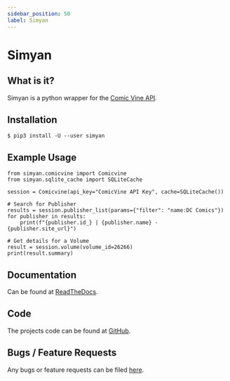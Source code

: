 ```yaml
---
sidebar_position: 50
label: Simyan
---
```


# Simyan

## What is it?

Simyan is a python wrapper for the [Comic Vine API](https://comicvine.gamespot.com/api/).

## Installation

```
$ pip3 install -U --user simyan
```

## Example Usage

```
from simyan.comicvine import Comicvine
from simyan.sqlite_cache import SQLiteCache

session = Comicvine(api_key="ComicVine API Key", cache=SQLiteCache())

# Search for Publisher
results = session.publisher_list(params={"filter": "name:DC Comics"})
for publisher in results:
    print(f"{publisher.id_} | {publisher.name} - {publisher.site_url}")

# Get details for a Volume
result = session.volume(volume_id=26266)
print(result.summary)
```

## Documentation

Can be found at [ReadTheDocs](https://simyan.readthedocs.io/en/latest/).

## Code

The projects code can be found at [GitHub](https://github.com/Metron-Project/Simyan).

## Bugs / Feature Requests

Any bugs or feature requests can be filed [here](https://github.com/Metron-Project/Simyan/issues).